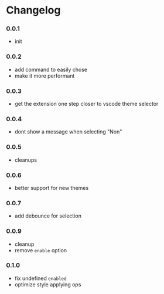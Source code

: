 # Changelog

### 0.0.1

- init

### 0.0.2

- add command to easily chose
- make it more performant

### 0.0.3

- get the extension one step closer to vscode theme selector

### 0.0.4

- dont show a message when selecting "Non"

### 0.0.5

- cleanups

### 0.0.6

- better support for new themes

### 0.0.7

- add debounce for selection

### 0.0.9

- cleanup
- remove `enable` option

### 0.1.0

- fix undefined `enabled`
- optimize style applying ops
